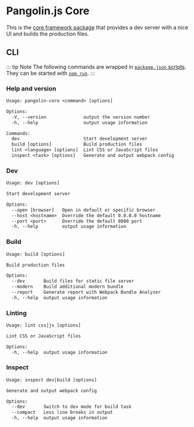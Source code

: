 # Pangolin.js Core

This is the [core framework package](https://github.com/pangolinjs/core) that
provides a dev server with a nice UI and builds the production files.

## CLI

::: tip Note
The following commands are wrapped in [`package.json` scripts](usage.md#tasks).  
They can be started with [`npm run`](https://docs.npmjs.com/cli/run-script).
:::

### Help and version

```txt
Usage: pangolin-core <command> [options]

Options:
  -V, --version              output the version number
  -h, --help                 output usage information

Commands:
  dev                        Start development server
  build [options]            Build production files
  lint <language> [options]  Lint CSS or JavaScript files
  inspect <task> [options]   Generate and output webpack config
```

### Dev

```txt
Usage: dev [options]

Start development server

Options:
  --open [browser]   Open in default or specific browser
  --host <hostname>  Override the default 0.0.0.0 hostname
  --port <port>      Override the default 8080 port
  -h, --help         output usage information
```

### Build

```txt
Usage: build [options]

Build production files

Options:
  --dev       Build files for static file server
  --modern    Build additional modern bundle
  --report    Generate report with Webpack Bundle Analyzer
  -h, --help  output usage information
```

### Linting

```txt
Usage: lint css|js [options]

Lint CSS or JavaScript files

Options:
  -h, --help  output usage information
```

### Inspect

```txt
Usage: inspect dev|build [options]

Generate and output webpack config

Options:
  --dev       Switch to dev mode for build task
  --compact   Less line breaks in output
  -h, --help  output usage information
```

